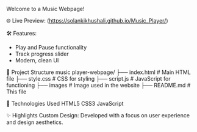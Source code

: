 Welcome to a Music Webpage!

🌐 Live Preview: (https://solankikhushali.github.io/Music_Player/)

🛠️ Features:
- Play and Pause functionality
- Track progress slider
- Modern, clean UI
  
📂 Project Structure music player-webpage/ ├── index.html # Main HTML file ├── style.css # CSS for styling ├── script.js # JavaScript for functioning ├── images # Image used in the website ├── README.md # This file

🎨 Technologies Used HTML5 CSS3 JavaScript

✨ Highlights Custom Design: Developed with a focus on user experience and design aesthetics.
